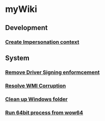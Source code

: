 # myWiki

## Development

### [Create Impersonation context](./CreateImpersonationScope.md)

## System
### [Remove Driver Signing enformcement](./RemoveWindowsDriverSigning.md)

### [Resolve WMI Corruption](./WmiCorruption.md)

### [Clean up Windows folder](./WindowsFolderCleanup.md)

### [Run 64bit process from wow64](./RunProcess64FromWow64.md)